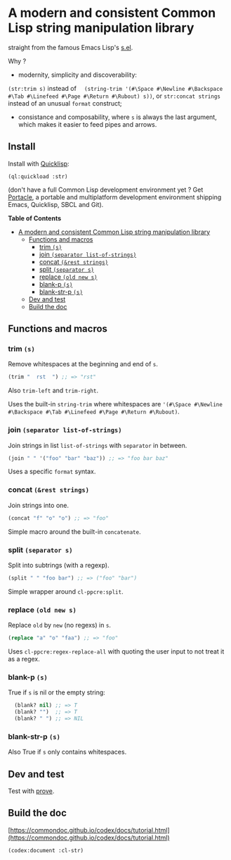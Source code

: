 # A modern and consistent Common Lisp string manipulation library

straight from the famous Emacs Lisp's [s.el](https://github.com/magnars/s.el).

Why ?

* modernity, simplicity and discoverability:

`(str:trim s)` instead of `  (string-trim '(#\Space #\Newline #\Backspace #\Tab #\Linefeed #\Page #\Return #\Rubout) s))`,
or `str:concat strings` instead of an unusual `format` construct;

* consistance and composability, where `s` is always the last argument, which makes it
  easier to feed pipes and arrows.

## Install

Install with [Quicklisp](https://www.quicklisp.org/beta/):

    (ql:quickload :str)

(don't have a full Common Lisp development environment yet ? Get
[Portacle](https://shinmera.github.io/portacle/), a portable and
multiplatform development environment shipping Emacs, Quicklisp, SBCL
and Git).

<!-- markdown-toc start - Don't edit this section. Run M-x markdown-toc-generate-toc again -->
**Table of Contents**

- [A modern and consistent Common Lisp string manipulation library](#a-modern-and-consistant-common-lisp-string-manipulation-library)
    - [Functions and macros](#functions-and-macros)
        - [trim `(s)`](#trim-s)
        - [join `(separator list-of-strings)`](#join-separator-list-of-strings)
        - [concat `(&rest strings)`](#concat-rest-strings)
        - [split `(separator s)`](#split-separator-s)
        - [replace `(old new s)`](#replace-old-new-s)
        - [blank-p `(s)`](#blank-p-s)
        - [blank-str-p `(s)`](#blank-str-p-s)
    - [Dev and test](#dev-and-test)
    - [Build the doc](#build-the-doc)

<!-- markdown-toc end -->

## Functions and macros

### trim `(s)`
Remove whitespaces at the beginning and end of `s`.

```cl
(trim "  rst  ") ;; => "rst"
```

Also `trim-left` and `trim-right`.

Uses the built-in `string-trim` where whitespaces are `'(#\Space #\Newline #\Backspace #\Tab #\Linefeed #\Page #\Return #\Rubout)`.

### join `(separator list-of-strings)`

Join strings in list `list-of-strings` with `separator` in between.

```cl
(join " " '("foo" "bar" "baz")) ;; => "foo bar baz"
```

Uses a specific `format` syntax.

### concat `(&rest strings)`

Join strings into one.

```cl
(concat "f" "o" "o") ;; => "foo"
```

Simple macro around the built-in `concatenate`.

### split `(separator s)`

Split into subtrings (with a regexp).

```cl
(split " " "foo bar") ;; => ("foo" "bar")
```

Simple wrapper around `cl-ppcre:split`.

### replace `(old new s)`

Replace `old` by `new` (no regexs) in `s`.

```cl
(replace "a" "o" "faa") ;; => "foo"
```

Uses `cl-ppcre:regex-replace-all` with quoting the user input to not treat it as a regex.

### blank-p `(s)`

True if `s` is nil or the empty string:

```cl
  (blank? nil) ;; => T
  (blank? "")  ;; => T
  (blank? " ") ;; => NIL
```

### blank-str-p `(s)`

Also True if `s` only contains whitespaces.


## Dev and test

Test with [prove](https://github.com/fukamachi/prove).

## Build the doc

[https://commondoc.github.io/codex/docs/tutorial.html](https://commondoc.github.io/codex/docs/tutorial.html)

    (codex:document :cl-str)
